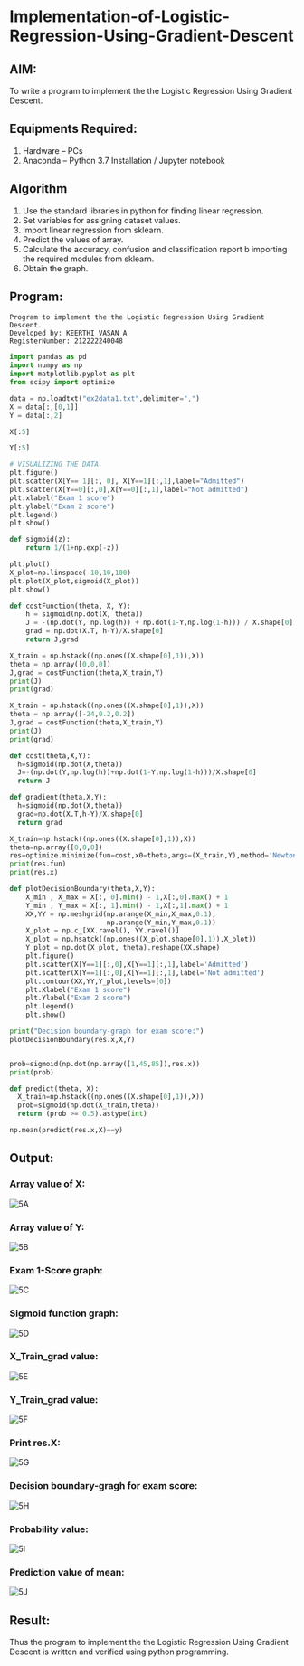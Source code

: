 # Implementation-of-Logistic-Regression-Using-Gradient-Descent

## AIM:
To write a program to implement the the Logistic Regression Using Gradient Descent.

## Equipments Required:
1. Hardware – PCs
2. Anaconda – Python 3.7 Installation / Jupyter notebook

## Algorithm

1. Use the standard libraries in python for finding linear regression.
2. Set variables for assigning dataset values.
3. Import linear regression from sklearn.
4. Predict the values of array.
5. Calculate the accuracy, confusion and classification report b importing the required modules from sklearn.
6. Obtain the graph.

## Program:

```
Program to implement the the Logistic Regression Using Gradient Descent.
Developed by: KEERTHI VASAN A
RegisterNumber: 212222240048
```
```py
import pandas as pd
import numpy as np
import matplotlib.pyplot as plt
from scipy import optimize

data = np.loadtxt("ex2data1.txt",delimiter=",")
X = data[:,[0,1]]
Y = data[:,2]

X[:5]

Y[:5]

# VISUALIZING THE DATA
plt.figure()
plt.scatter(X[Y== 1][:, 0], X[Y==1][:,1],label="Admitted")
plt.scatter(X[Y==0][:,0],X[Y==0][:,1],label="Not admitted")
plt.xlabel("Exam 1 score")
plt.ylabel("Exam 2 score")
plt.legend()
plt.show()

def sigmoid(z):
    return 1/(1+np.exp(-z))

plt.plot()
X_plot=np.linspace(-10,10,100)
plt.plot(X_plot,sigmoid(X_plot))
plt.show()

def costFunction(theta, X, Y):
    h = sigmoid(np.dot(X, theta))
    J = -(np.dot(Y, np.log(h)) + np.dot(1-Y,np.log(1-h))) / X.shape[0]
    grad = np.dot(X.T, h-Y)/X.shape[0]
    return J,grad

X_train = np.hstack((np.ones((X.shape[0],1)),X))
theta = np.array([0,0,0])
J,grad = costFunction(theta,X_train,Y)
print(J)
print(grad)

X_train = np.hstack((np.ones((X.shape[0],1)),X))
theta = np.array([-24,0.2,0.2])
J,grad = costFunction(theta,X_train,Y)
print(J)
print(grad)

def cost(theta,X,Y):
  h=sigmoid(np.dot(X,theta))
  J=-(np.dot(Y,np.log(h))+np.dot(1-Y,np.log(1-h)))/X.shape[0]
  return J

def gradient(theta,X,Y):
  h=sigmoid(np.dot(X,theta))
  grad=np.dot(X.T,h-Y)/X.shape[0]
  return grad

X_train=np.hstack((np.ones((X.shape[0],1)),X))
theta=np.array([0,0,0])
res=optimize.minimize(fun=cost,x0=theta,args=(X_train,Y),method='Newton-CG',jac=gradient)
print(res.fun)
print(res.x)

def plotDecisionBoundary(theta,X,Y):
    X_min , X_max = X[:, 0].min() - 1,X[:,0].max() + 1
    Y_min , Y_max = X[:, 1].min() - 1,X[:,1].max() + 1
    XX,YY = np.meshgrid(np.arange(X_min,X_max,0.1),
                        np.arange(Y_min,Y_max,0.1))
    X_plot = np.c_[XX.ravel(), YY.ravel()]
    X_plot = np.hsatck((np.ones((X_plot.shape[0],1)),X_plot))
    Y_plot = np.dot(X_plot, theta).reshape(XX.shape)
    plt.figure()
    plt.scatter(X[Y==1][:,0],X[Y==1][:,1],label='Admitted')
    plt.scatter(X[Y==1][:,0],X[Y==1][:,1],label='Not admitted')
    plt.contour(XX,YY,Y_plot,levels=[0])
    plt.Xlabel("Exam 1 score")
    plt.Ylabel("Exam 2 score")
    plt.legend()
    plt.show()

print("Decision boundary-graph for exam score:")
plotDecisionBoundary(res.x,X,Y)


prob=sigmoid(np.dot(np.array([1,45,85]),res.x))
print(prob)

def predict(theta, X):
  X_train=np.hstack((np.ones((X.shape[0],1)),X))
  prob=sigmoid(np.dot(X_train,theta))
  return (prob >= 0.5).astype(int)

np.mean(predict(res.x,X)==y)

```

## Output:

### Array value of X:

![5A](https://github.com/Keerthi-Vasan-Adhithan/-Implementation-of-Logistic-Regression-Using-Gradient-Descent/assets/107488929/f576e925-409a-440d-801e-e49eb965a3a6)


### Array value of Y:

![5B](https://github.com/Keerthi-Vasan-Adhithan/-Implementation-of-Logistic-Regression-Using-Gradient-Descent/assets/107488929/694630b3-eaf8-4e5c-a147-2ec0f93d71a4)


### Exam 1-Score graph:

![5C](https://github.com/Keerthi-Vasan-Adhithan/-Implementation-of-Logistic-Regression-Using-Gradient-Descent/assets/107488929/a50d5815-66b2-4dc3-a628-caef7b80f95b)


### Sigmoid function graph:

![5D](https://github.com/Keerthi-Vasan-Adhithan/-Implementation-of-Logistic-Regression-Using-Gradient-Descent/assets/107488929/4b08d969-9d90-49de-ad83-87c14e93b84e)


### X_Train_grad value:

![5E](https://github.com/Keerthi-Vasan-Adhithan/-Implementation-of-Logistic-Regression-Using-Gradient-Descent/assets/107488929/19f599d8-4275-48a1-ad8d-bc937d82846c)


### Y_Train_grad value:

![5F](https://github.com/Keerthi-Vasan-Adhithan/-Implementation-of-Logistic-Regression-Using-Gradient-Descent/assets/107488929/76a35d68-9be9-43a3-9bf8-d5a4dd8e40ad)


### Print res.X:

![5G](https://github.com/Keerthi-Vasan-Adhithan/-Implementation-of-Logistic-Regression-Using-Gradient-Descent/assets/107488929/d1b7969a-0612-4e3f-bdd3-29b0143513d6)


### Decision boundary-gragh for exam score:

![5H](https://github.com/Keerthi-Vasan-Adhithan/-Implementation-of-Logistic-Regression-Using-Gradient-Descent/assets/107488929/a0ca62ac-a0b0-4153-b30e-9d9418879652)


### Probability value:

![5I](https://github.com/Keerthi-Vasan-Adhithan/-Implementation-of-Logistic-Regression-Using-Gradient-Descent/assets/107488929/4e9a65ee-5fc5-4225-b90b-733188e94c5b)


### Prediction value of mean:

![5J](https://github.com/Keerthi-Vasan-Adhithan/-Implementation-of-Logistic-Regression-Using-Gradient-Descent/assets/107488929/05dca3c9-3ed9-4420-a1f0-e3e32dfbfd98)


## Result:

Thus the program to implement the the Logistic Regression Using Gradient Descent is written and verified using python programming.
